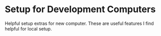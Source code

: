 # Setup for Development Computers

Helpful setup extras for new computer. These are useful features I find helpful for local setup.
